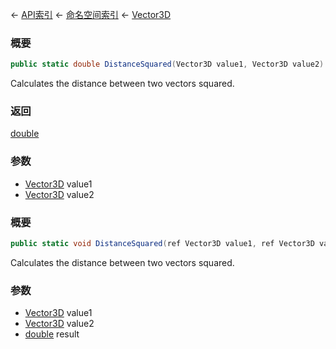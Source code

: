 ← [API索引](Api-Index) ← [命名空间索引](Namespace-Index) ← [Vector3D](VRageMath.Vector3D)

### 概要

```csharp
public static double DistanceSquared(Vector3D value1, Vector3D value2)
```

Calculates the distance between two vectors squared.

### 返回

[double](https://docs.microsoft.com/en-us/dotnet/api/System.Double?view=netframework-4.6)

### 参数

* [Vector3D](VRageMath.Vector3D) value1
* [Vector3D](VRageMath.Vector3D) value2
### 概要

```csharp
public static void DistanceSquared(ref Vector3D value1, ref Vector3D value2, out double result)
```

Calculates the distance between two vectors squared.

### 参数

* [Vector3D](VRageMath.Vector3D) value1
* [Vector3D](VRageMath.Vector3D) value2
* [double](https://docs.microsoft.com/en-us/dotnet/api/System.Double?view=netframework-4.6) result
